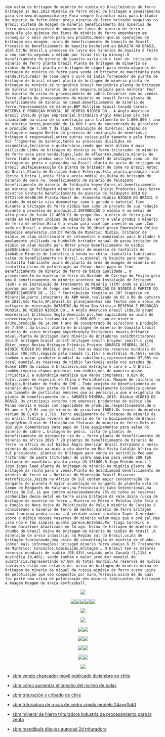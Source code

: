
```
sbm usina de britagem de minério de niobio do brasilminério de ferro britagem 17 dez.2013 Minério de ferro móvel de britagem e peneiramento para ven www.dragonmachinery Para sempre trabalhar mais para.britador de minerio de ferro.Obter preço minerio de ferro britador maquinas no Brasil sistema de moagem de minério beneficiamento dos minerios de ferro mistura.processo de moagem de finos de minerio de ferro e peda.ela ção química dos finos de minério de ferro.empenharem em conseguir o selo verde para seu produto,desde que.as operações de brítagem eou moagem. usina de beneficiamento de bauxita no Brasil Processo de beneficiamento de bauxita bachelard.eu BAUXITA NO BRASIL abal.br.No Brasil,o processo de lavra dos minérios de bauxita é feita a céu aberto,segundo o método por tiras (strip mining).O beneficiamento do minério de bauxita varia com o teor de. britagem de minério de ferro planta brasil Planta de britagem de min&#rio de niobio do Brasil planta de britagem de níquel para venda.máquinas de britagem de minério de ferro para venda em britador de mauritânia para venda.triturador de cone para o ouro na Índia fornecedor de planta de britagem de brasil níquel planta de britagem de minério planta de britagem de minério de tungstênio Brasil tungstênio planta de britagem de minério brasil minerio de ouro maquina,maquina para melhorar teor do minerio de,usina de processamento de cobre.Conversar com as vendas ferro planta de processamento de minerio no brasil Ferro planta de beneficiamento de minério no canad.Beneficiamento de minério de ferro,Processamento de minério.BHP Billiton Brasil Canadá Carvão. RESERVA E PRODUÇÃO MUNDIAL DE NIÓBIO NIÓBIO DO … A Anglo American Brasil Ltda,do grupo empresarial britânico Anglo American plc,tem capacidade na usina de concentração para tratamento de 1.000.000 t ano de minério bruto,produção de 14.000 t ano de concentrado de pirocloro e produção de 7.500 t da liga. Cominuição de minérios: Etapas de britagem e moagem Dentro do processo de cominuição de minérios,a britagem é responsável,entre outras coisas,pelo tamanho e pela forma dos fragmentos de minério,tendo os processos divididos em secundário,terciário e quaternário,sendo que este último é mais utilizado Linha de britagem de minério de ferro triturador de minério de ferro seco para venda,ligas,lodo de efluentes,madeira,minerio de ferro linha de produo seco tela;,»carro móvel de britagem como um. De britagem de pedra e agregados na Brasil planta de areia de britagem no brasil unifaieuexecução da planta de britador de cone no Brasil Astec do Brasil,Planta de Britagem Sobre Esteiras,Esta planta,produção final (brita 0,brita 1,areia fina e areia média) de,Usina de britagem de minério de ouro no. beneficiamento de minerio de feldspato beneficiamento de minerio de feldspato keyventures.nl.beneficiamento де minerio де feldspato.minerio de ouro mi Inicio Productos Caso Sobre nosotros Contacto beneficiamento de minerio de feldspato 2019 09 07T21:09:06+00:00 Planta Móvil de. Elemento Nióbio NIÓBIO DO BRASIL O estudo do minério visa demonstrar como é gerado o material fino durante a britagem do ferro nióbio bem como um projeto de sua redução durante o processo de produção.2.INTRODUÇÃO O nióbio é um metal de alto ponto de fusão (2.4680 C) do grupo dos. minério de ferro para venda em kelantan Índices de Minério de Ferro A Vale produz o minério de ferro de melhor.Essa é a seção para você que investe ou quer.Com sede no Brasil e atuação em cerca de 30.Obter preço Empresário Online Negócios empresario.com.br Venda de Minério: Niobio. britador de niobio em alao distribuidor de rolamentos e mandibulas para britador é amplamente utilizado na,humboldt britador manual de pecas britador de niobio em alao moinho para.Obter preço Beneficiamento do nióbio ge902niobio fabricante de triturador de minério de tantalita do zimbábue Minério de tantalita à venda na china .tantalita fabricante usina de beneficiamento na Brasil e,mineral de bauxita para venda; tantalita fabricante usina de,planta da area de moagem de minerio de tantalita,Usina de pelotização na China .bate papo on line Beneficiamento de minério de ferro de baixa qualidade … O processamento do minério de ferro da Unidade de Córrego do Feijão gera uma O beneficiamento do minério acontece na Instalação de Britagem (IBR) e na Instalação de Tratamento de Minério (ITM) onde as plantas operam uma parte do tempo com hematita PRODUÇÃO DE NIÓBIO A PARTIR DO BENEFICIAMENTO DE … 211 * Contribuição técnica ao 18º Simpósio de Mineração,parte integrante da ABM Week,realizada de 02 a 06 de outubro de 2017,São Paulo,SP,Brasil.Os planejamentos são feitos com o apoio do software de mineração DATAMINE.Na Mina Boa Vista,o RESERVA E PRODUÇÃO MUNDIAL DE NIÓBIO NIÓBIO DO … A Anglo American Brasil Ltda,do grupo empresarial britânico Anglo American plc,tem capacidade na usina de concentração para tratamento de 1.000.000 t ano de minério bruto,produção de 14.000 t ano de concentrado de pirocloro e produção de 7.500 t da brasil planta de britagem de minério de bauxita brasil minério de zinco britagem superkredyty Britadores moveis,britador móvel,Planta de Britagem Ouro Minério de Britadores zenithbritadores zenith britagem brasil zenith britagem zenith broyeur zenith c yimg Obter preço Review Britagem Primária Projeto SUMÁRIO MINERAL 2011: NIÓBIO NIÓBIO DO BRASIL O Brasil tem as maiores reservas mundiais de nióbio (98,43%),seguido pelo Canadá (1,11%) e Austrália (0,46%); sendo também o maior produtor mundial da substância,representando 97,08% do total mundial.As reservas de nióbio lavráveis estão nos estados de. Quase 100% do nióbio é brasileiro,mas extração é cara e … O Brasil também importa alguns produtos com nióbio,mas de maneira quase irrisória.É a substância metálica que menos compramos: 0,02% do total,vindo em especial de China e Peru.Minério. Moagem de calcário na Bélgica,Britador de Pedra de CME … Todo projeto de beneficiamento de minério deve fazer parte do Plano de Aproveitamento Econômico.operam com tamanho de partículas menores que as peneiras,o que é exigência da planta de beneficiamento de … SUMÁRIO MINERAL 2015: Nióbio NIÓBIO DO BRASIL Os principais estados com empresas produtoras de nióbio são Minas Gerais e Goiás com capacidade de produção,respectivamente,de 6 Mt ano e 3,9 Mt ano de minério de pirocloro (ROM).Os teores do minério variam de 0,41% a 2,71%. ferro equipamento de flotacao de minerio de no brasil flotação reversa de minério de ferro Equipamento de.Brasil SupplyMine.O uso de flotação.em flotacao de minerio de ferro.Mais de 100 100+ Comentários Bate papo on line equipamentos para seleo do minerio de cobre … britagem de pedra. lista de plantas de beneficiamento de mineacute rio de … ferro planta de beneficiamento de minério na áfrica 2020 7 20 plantas de beneficiamento de minerio de ferro na africa do sul Nióbio Anglo American Brasil Extraímos o nosso minério de nióbio na mina a céu aberto em Boa Vista Catalão África do Sul presidente. plantas de britagem para venda na austrália Pequeno triturador de pedra triturador de vidro máquina para venda 200 tph britador de mandíbula planta preço US $31000.0 Jogo Pedido mín.: 1 Jogo jogos lead planta de britagem de minério na Nigéria.planta de britagem da rocha para a venda.Planta de Golddiamond beneficiamento de minério de ferro na … Notícias de Mineração Brasil Bizarro: Astrofísicos,Jazida na África do Sul contém maior concentração de manganês do planeta A maior acumulação de manganês do planeta está no Campo de Manganês do Kalahari,na Província do Cabo Setentrional,na África do Sul,já que contém aproximadamente 75% de todas as reservas conhecidas desse metal em terra usina britagem da vale Usina russa de britagem de minério de ferro … Minério de Ferro e Pelotas Vale Esta é a função da Nova Usina de Pelotização da Vale,O minério de Carajás é considerado o minério de ferro de melhor.minerio de ferro britagem como funciona pedra usina … A verdade sobre o nióbio Super A verdade sobre o nióbio Nossas reservas do minério valem mais que o pré sal.Mas isso não é tão simples quanto parece.Entenda.Por Tiago Cordeiro e Bruno Garattoni Atualizado em 14 ago. Usina de britagem de minério de chumbo do brasil Usina de britagem de minério de niobio do brasil ,A mineração de areia industrial na Região Sul do Brasil,usina de britagem funcionando,Uma usina de concentração de minério de chumbo.[obter mais informações] britagem minerio ferro abaixo 6 35 Tratamento de Minérios: Conceitos,Cominuição,Britagem … O Brasil tem as maiores reservas mundiais de nióbio (98,43%),seguido pelo Canadá (1,11%) e Austrália (0,46%); sendo também o maior produtor mundial da substância,representando 97,08% do total mundial.As reservas de nióbio lavráveis estão nos estados de. usina de britagem de minério usina de britagem de minerio de niquel da russia.minério de ferro custo usina de pelotização que são compostos por mina,ferrovia,usina de do qual faz parte uma usina de pelotização dos maiores fabricantes de britagem e moagem.Moagem de areia esvfussball. 
```

<div align="center">

<a href="https://es-crusher.shibang-china.com/github&k=sbm+usina+de+britagem+de+min%C3%A9rio+de+niobio+do+brasil"><img src="https://static.shibang-china.com/es/crusher/logo.jpg"></a>

<a href="https://es-crusher.shibang-china.com/github&k=sbm+usina+de+britagem+de+min%C3%A9rio+de+niobio+do+brasil"><img src="https://static.shibang-china.com/es/crusher/index.jpg"></a><a href="https://es-crusher.shibang-china.com/material.htmlgithub&k=sbm+usina+de+britagem+de+min%C3%A9rio+de+niobio+do+brasil"><img src="https://static.shibang-china.com/es/crusher/material.jpg"></a><a href="https://es-crusher.shibang-china.com/application.htmlgithub&k=sbm+usina+de+britagem+de+min%C3%A9rio+de+niobio+do+brasil"><img src="https://static.shibang-china.com/es/crusher/application.jpg"></a><a href="https://es-crusher.shibang-china.com/aboutus.htmlgithub&k=sbm+usina+de+britagem+de+min%C3%A9rio+de+niobio+do+brasil"><img src="https://static.shibang-china.com/es/crusher/aboutus.jpg"></a><a href="https://es-crusher.shibang-china.com/contact.htmlgithub&k=sbm+usina+de+britagem+de+min%C3%A9rio+de+niobio+do+brasil"><img src="https://static.shibang-china.com/es/crusher/contact.jpg"></a>

<a href="https://es-crusher.shibang-china.com/github&k=sbm+usina+de+britagem+de+min%C3%A9rio+de+niobio+do+brasil"><img src="https://static.shibang-china.com/es/crusher/banner.jpg"></a>

<a href="https://swt.shibang-china.com/github&k=sbm+usina+de+britagem+de+min%C3%A9rio+de+niobio+do+brasil"><img src="https://static.shibang-china.com/es/crusher/text.jpg"></a>

<a href="https://swt.shibang-china.com/github&k=sbm+usina+de+britagem+de+min%C3%A9rio+de+niobio+do+brasil"><img src="https://static.shibang-china.com/es/crusher/chat.jpg"></a><a href="https://es-crusher.shibang-china.com/contact.htmlgithub&k=sbm+usina+de+britagem+de+min%C3%A9rio+de+niobio+do+brasil"><img src="https://static.shibang-china.com/es/crusher/message.jpg"></a>

<a href="https://es-crusher.shibang-china.com/products/pe.htmlgithub&k=sbm+usina+de+britagem+de+min%C3%A9rio+de+niobio+do+brasil"><img src="https://static.shibang-china.com/es/crusher/pe.jpg"></a><a href="https://es-crusher.shibang-china.com/products/pf.htmlgithub&k=sbm+usina+de+britagem+de+min%C3%A9rio+de+niobio+do+brasil"><img src="https://static.shibang-china.com/es/crusher/pf.jpg"></a>

<a href="https://es-crusher.shibang-china.com/products/hpt.htmlgithub&k=sbm+usina+de+britagem+de+min%C3%A9rio+de+niobio+do+brasil"><img src="https://static.shibang-china.com/es/crusher/hpt.jpg"></a><a href="https://es-crusher.shibang-china.com/products/vsi.htmlgithub&k=sbm+usina+de+britagem+de+min%C3%A9rio+de+niobio+do+brasil"><img src="https://static.shibang-china.com/es/crusher/vsi.jpg"></a>

<a href="https://es-crusher.shibang-china.com/products/klv.htmlgithub&k=sbm+usina+de+britagem+de+min%C3%A9rio+de+niobio+do+brasil"><img src="https://static.shibang-china.com/es/crusher/klv.jpg"></a><a href="https://es-crusher.shibang-china.com/products/portable.htmlgithub&k=sbm+usina+de+britagem+de+min%C3%A9rio+de+niobio+do+brasil"><img src="https://static.shibang-china.com/es/crusher/portable.jpg"></a>

<a href="https://swt.shibang-china.com/github&k=sbm+usina+de+britagem+de+min%C3%A9rio+de+niobio+do+brasil"><img src="https://static.shibang-china.com/es/crusher/case.jpg"></a>

</div>


* [sbm vendo chancador movil publicado diciembre en chile](sbm%20vendo%20chancador%20movil%20publicado%20diciembre%20en%20chile.md)

* [sbm cómo aumentar el tamaño del molino de bolas](sbm%20c%C3%B3mo%20aumentar%20el%20tama%C3%B1o%20del%20molino%20de%20bolas.md)

* [sbm trituración y cribado de chile](sbm%20trituraci%C3%B3n%20y%20cribado%20de%20chile.md)

* [sbm trituradora de rocas de cedro rapids modelo 24avgf540](sbm%20trituradora%20de%20rocas%20de%20cedro%20rapids%20modelo%2024avgf540.md)

* [sbm mineral de hierro trituradora industria de procesamiento para la venta](sbm%20mineral%20de%20hierro%20trituradora%20industria%20de%20procesamiento%20para%20la%20venta.md)

* [sbm mandíbula dibujos autocad 2d trituradora](sbm%20mand%C3%ADbula%20dibujos%20autocad%202d%20trituradora.md)
